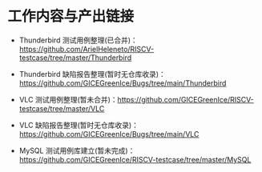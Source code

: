 # 工作内容与产出链接 

- Thunderbird 测试用例整理(已合并)：https://github.com/ArielHeleneto/RISCV-testcase/tree/master/Thunderbird

- Thunderbird 缺陷报告整理(暂时无仓库收录)：https://github.com/GICEGreenIce/Bugs/tree/main/Thunderbird

- VLC 测试用例整理(暂未合并)：https://github.com/GICEGreenIce/RISCV-testcase/tree/master/VLC

- VLC 缺陷报告整理(暂时无仓库收录)：https://github.com/GICEGreenIce/Bugs/tree/main/VLC

- MySQL 测试用例库建立(暂未完成)：https://github.com/GICEGreenIce/RISCV-testcase/tree/master/MySQL

